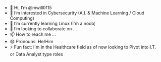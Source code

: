 - 👋 Hi, I’m @mwill0115
- 👀 I’m interested in Cybersecurity (A.I. & Machine Learning / Cloud Computing)
- 🌱 I’m currently learning Linux (I'm a noob)
- 💞️ I’m looking to collaborate on ...
- 📫 How to reach me ...
- 😄 Pronouns: He/Him
- ⚡ Fun fact: I'm in the Healthcare field as of now looking to Pivot into I.T. or Data Analyst type roles 

<!---
mwill0115/mwill0115 is a ✨ special ✨ repository because its `README.md` (this file) appears on your GitHub profile.
You can click the Preview link to take a look at your changes.
--->
